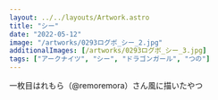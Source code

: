 ```yaml
---
layout: ../../layouts/Artwork.astro
title: "シー"
date: "2022-05-12"
image: "/artworks/0293ログボ_シー_2.jpg"
additionalImages: [/artworks/0293ログボ_シー_3.jpg]
tags: ["アークナイツ", "シー", "ドラゴンガール", "つの"]
---
```


一枚目はれもら（@remoremora）さん風に描いたやつ
